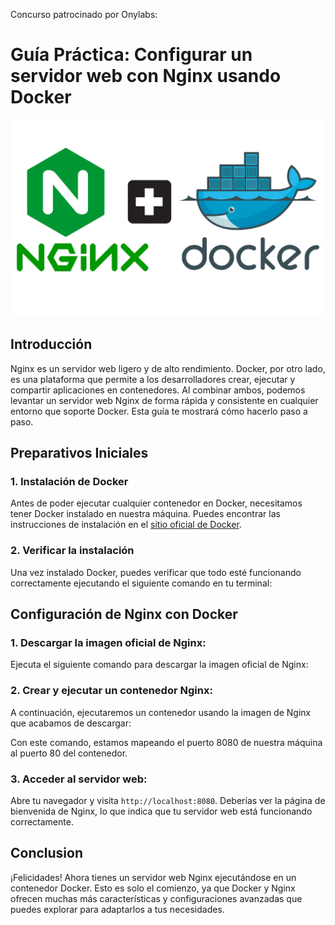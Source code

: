 Concurso patrocinado por Onylabs:

# Guía Práctica: Configurar un servidor web con Nginx usando Docker

![nginx-docker](/resources/nginx-docker.png)

## Introducción
Nginx es un servidor web ligero y de alto rendimiento. Docker, por otro lado, es una plataforma que permite a los desarrolladores crear, ejecutar y compartir aplicaciones en contenedores. Al combinar ambos, podemos levantar un servidor web Nginx de forma rápida y consistente en cualquier entorno que soporte Docker. Esta guía te mostrará cómo hacerlo paso a paso.

## Preparativos Iniciales

### 1. Instalación de Docker
Antes de poder ejecutar cualquier contenedor en Docker, necesitamos tener Docker instalado en nuestra máquina. Puedes encontrar las instrucciones de instalación en el [sitio oficial de Docker](https://docs.docker.com/get-docker/).

### 2. Verificar la instalación
Una vez instalado Docker, puedes verificar que todo esté funcionando correctamente ejecutando el siguiente comando en tu terminal:

## Configuración de Nginx con Docker

### 1. Descargar la imagen oficial de Nginx:
Ejecuta el siguiente comando para descargar la imagen oficial de Nginx:

### 2. Crear y ejecutar un contenedor Nginx:
A continuación, ejecutaremos un contenedor usando la imagen de Nginx que acabamos de descargar:

Con este comando, estamos mapeando el puerto 8080 de nuestra máquina al puerto 80 del contenedor.

### 3. Acceder al servidor web:
Abre tu navegador y visita `http://localhost:8080`. Deberías ver la página de bienvenida de Nginx, lo que indica que tu servidor web está funcionando correctamente.

## Conclusion
¡Felicidades! Ahora tienes un servidor web Nginx ejecutándose en un contenedor Docker. Esto es solo el comienzo, ya que Docker y Nginx ofrecen muchas más características y configuraciones avanzadas que puedes explorar para adaptarlos a tus necesidades.
